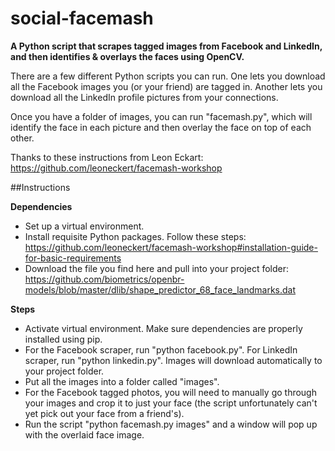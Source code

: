 # social-facemash

**A Python script that scrapes tagged images from Facebook and LinkedIn, and then identifies & overlays the faces using OpenCV.**

There are a few different Python scripts you can run. One lets you download all the Facebook images you (or your friend) are tagged in. Another lets you download all the LinkedIn profile pictures from your connections.

Once you have a folder of images, you can run "facemash.py", which will identify the face in each picture and then overlay the face on top of each other.

Thanks to these instructions from Leon Eckart: https://github.com/leoneckert/facemash-workshop

##Instructions

**Dependencies**

* Set up a virtual environment.
* Install requisite Python packages. Follow these steps: https://github.com/leoneckert/facemash-workshop#installation-guide-for-basic-requirements
* Download the file you find here and pull into your project folder: https://github.com/biometrics/openbr-models/blob/master/dlib/shape_predictor_68_face_landmarks.dat

**Steps**

* Activate virtual environment. Make sure dependencies are properly installed using pip.
* For the Facebook scraper, run "python facebook.py". For LinkedIn scraper, run "python linkedin.py". Images will download automatically to your project folder.
* Put all the images into a folder called "images".
* For the Facebook tagged photos, you will need to manually go through your images and crop it to just your face (the script unfortunately can't yet pick out your face from a friend's).
* Run the script "python facemash.py images" and a window will pop up with the overlaid face image.
